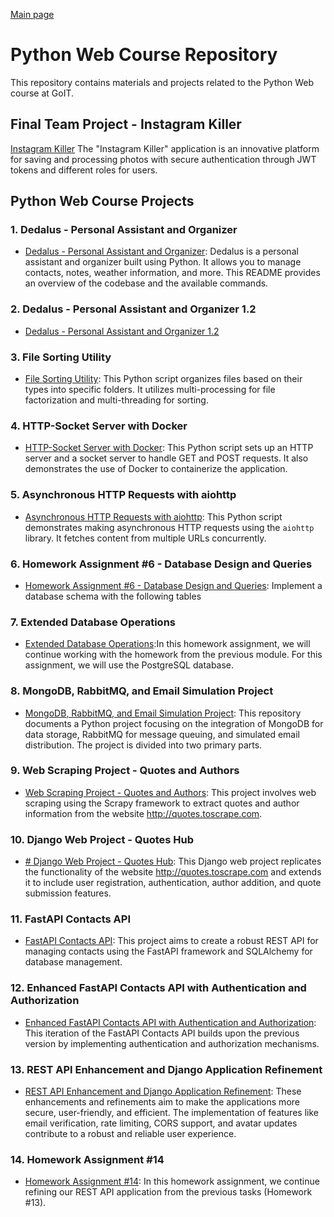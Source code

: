 [Main page](https://github.com/Nikita-devel) 

# Python Web Course Repository

This repository contains materials and projects related to the Python Web course at GoIT.

## Final Team Project - Instagram Killer

[Instagram Killer](https://github.com/KossKokos/Python_Web_Project) The "Instagram Killer" application is an innovative platform for saving and processing photos with secure authentication through JWT tokens and different roles for users.

## Python Web Course Projects

### 1. Dedalus - Personal Assistant and Organizer

- [Dedalus - Personal Assistant and Organizer](https://github.com/Nikita-devel/home_work_2_1): Dedalus is a personal assistant and organizer built using Python. It allows you to manage contacts, notes, weather information, and more. This README provides an overview of the codebase and the available commands.

### 2. Dedalus - Personal Assistant and Organizer 1.2

- [Dedalus - Personal Assistant and Organizer 1.2](https://github.com/Nikita-devel/hw2_2)

### 3. File Sorting Utility

- [File Sorting Utility](https://github.com/Nikita-devel/hm2_3): This Python script organizes files based on their types into specific folders. It utilizes multi-processing for file factorization and multi-threading for sorting.

### 4. HTTP-Socket Server with Docker

- [HTTP-Socket Server with Docker](https://github.com/Nikita-devel/hw2_4): This Python script sets up an HTTP server and a socket server to handle GET and POST requests. It also demonstrates the use of Docker to containerize the application.

### 5. Asynchronous HTTP Requests with aiohttp

- [Asynchronous HTTP Requests with aiohttp](https://github.com/Nikita-devel/hm2_5): This Python script demonstrates making asynchronous HTTP requests using the `aiohttp` library. It fetches content from multiple URLs concurrently.

### 6. Homework Assignment #6 - Database Design and Queries

- [Homework Assignment #6 - Database Design and Queries](https://github.com/Nikita-devel/hm2_6): Implement a database schema with the following tables
 
### 7. Extended Database Operations

- [Extended Database Operations](https://github.com/Nikita-devel/hm2_7):In this homework assignment, we will continue working with the homework from the previous module.
For this assignment, we will use the PostgreSQL database.
  
### 8. MongoDB, RabbitMQ, and Email Simulation Project

- [MongoDB, RabbitMQ, and Email Simulation Project](https://github.com/Nikita-devel/hm2_8): This repository documents a Python project focusing on the integration of MongoDB for data storage, RabbitMQ for message queuing, and simulated email distribution. The project is divided into two primary parts.
  
### 9. Web Scraping Project - Quotes and Authors

- [Web Scraping Project - Quotes and Authors](https://github.com/Nikita-devel/hm2_9): This project involves web scraping using the Scrapy framework to extract quotes and author information from the website http://quotes.toscrape.com.
  
### 10. Django Web Project - Quotes Hub

- [# Django Web Project - Quotes Hub](https://github.com/Nikita-devel/hm2_10): This Django web project replicates the functionality of the website http://quotes.toscrape.com and extends it to include user registration, authentication, author addition, and quote submission features. 
  
### 11. FastAPI Contacts API

- [FastAPI Contacts API](https://github.com/Nikita-devel/hm2_11): This project aims to create a robust REST API for managing contacts using the FastAPI framework and SQLAlchemy for database management.
  
### 12. Enhanced FastAPI Contacts API with Authentication and Authorization

- [Enhanced FastAPI Contacts API with Authentication and Authorization](https://github.com/Nikita-devel/hm2_12): This iteration of the FastAPI Contacts API builds upon the previous version by implementing authentication and authorization mechanisms.

### 13. REST API Enhancement and Django Application Refinement

- [REST API Enhancement and Django Application Refinement](https://github.com/Nikita-devel/hm2_13): These enhancements and refinements aim to make the applications more secure, user-friendly, and efficient. The implementation of features like email verification, rate limiting, CORS support, and avatar updates contribute to a robust and reliable user experience.
  
### 14. Homework Assignment #14

- [Homework Assignment #14](https://github.com/Nikita-devel/hm2_14): In this homework assignment, we continue refining our REST API application from the previous tasks (Homework #13).
